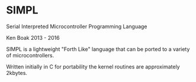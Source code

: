 # SIMPL
Serial Interpreted Microcontroller Programming Language


Ken Boak 2013  - 2016

SIMPL is a lightweight "Forth Like" language that can be ported to a variety of microcontrollers.

Written initially in C for portability the kernel routines are approximately 2kbytes.
